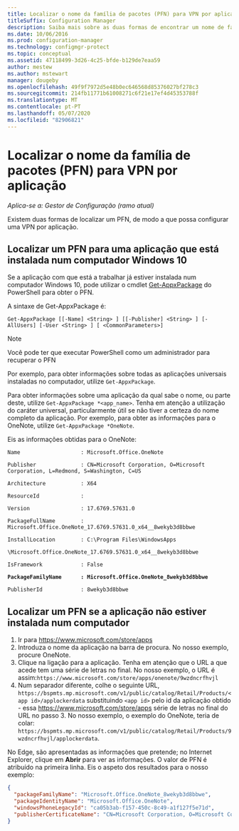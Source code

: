 ```yaml
---
title: Localizar o nome da família de pacotes (PFN) para VPN por aplicação
titleSuffix: Configuration Manager
description: Saiba mais sobre as duas formas de encontrar um nome de família pacote para que possa configurar uma VPN por app.
ms.date: 10/06/2016
ms.prod: configuration-manager
ms.technology: configmgr-protect
ms.topic: conceptual
ms.assetid: 47118499-3d26-4c25-bfde-b129de7eaa59
author: mestew
ms.author: mstewart
manager: dougeby
ms.openlocfilehash: 49f9f7972d5e48b0ec646568d85376027bf278c3
ms.sourcegitcommit: 214fb11771b61008271c6f21e17ef4d45353788f
ms.translationtype: MT
ms.contentlocale: pt-PT
ms.lasthandoff: 05/07/2020
ms.locfileid: "82906821"
---
```

# <a name="find-a-package-family-name-pfn-for-per-app-vpn"></a>Localizar o nome da família de pacotes (PFN) para VPN por aplicação

*Aplica-se a: Gestor de Configuração (ramo atual)*


Existem duas formas de localizar um PFN, de modo a que possa configurar uma VPN por aplicação.

## <a name="find-a-pfn-for-an-app-thats-installed-on-a-windows-10-computer"></a>Localizar um PFN para uma aplicação que está instalada num computador Windows 10

Se a aplicação com que está a trabalhar já estiver instalada num computador Windows 10, pode utilizar o cmdlet [Get-AppxPackage](https://docs.microsoft.com/powershell/module/appx/get-appxpackage?view=win10-ps) do PowerShell para obter o PFN.

A sintaxe de Get-AppxPackage é:

``` Syntax
Get-AppxPackage [[-Name] <String> ] [[-Publisher] <String> ] [-AllUsers] [-User <String> ] [ <CommonParameters>]
```

> [!NOTE]
> Você pode ter que executar PowerShell como um administrador para recuperar o PFN

Por exemplo, para obter informações sobre todas as aplicações universais instaladas no computador, utilize `Get-AppxPackage`.

Para obter informações sobre uma aplicação da qual sabe o nome, ou parte deste, utilize `Get-AppxPackage *<app_name>`. Tenha em atenção a utilização do caráter universal, particularmente útil se não tiver a certeza do nome completo da aplicação. Por exemplo, para obter as informações para o OneNote, utilize `Get-AppxPackage *OneNote`.


Eis as informações obtidas para o OneNote:

`Name                   : Microsoft.Office.OneNote`

`Publisher              : CN=Microsoft Corporation, O=Microsoft Corporation, L=Redmond, S=Washington, C=US`

`Architecture           : X64`

`ResourceId             :`

`Version                : 17.6769.57631.0`

`PackageFullName        : Microsoft.Office.OneNote_17.6769.57631.0_x64__8wekyb3d8bbwe`

`InstallLocation        : C:\Program Files\WindowsApps`

`\Microsoft.Office.OneNote_17.6769.57631.0_x64__8wekyb3d8bbwe`

`IsFramework            : False`

**`PackageFamilyName      : Microsoft.Office.OneNote_8wekyb3d8bbwe`**

`PublisherId            : 8wekyb3d8bbwe`



## <a name="find-a-pfn-if-the-app-is-not-installed-on-a-computer"></a>Localizar um PFN se a aplicação não estiver instalada num computador

1. Ir para https://www.microsoft.com/store/apps
2. Introduza o nome da aplicação na barra de procura. No nosso exemplo, procure OneNote.
3. Clique na ligação para a aplicação. Tenha em atenção que o URL a que acede tem uma série de letras no final. No nosso exemplo, o URL é assim:`https://www.microsoft.com/store/apps/onenote/9wzdncrfhvjl`
4. Num separador diferente, colhe o seguinte URL, `https://bspmts.mp.microsoft.com/v1/public/catalog/Retail/Products/<app id>/applockerdata` substituindo `<app id>` pelo id da aplicação obtido - essa https://www.microsoft.com/store/apps série de letras no final do URL no passo 3. No nosso exemplo, o exemplo do OneNote, teria de colar: `https://bspmts.mp.microsoft.com/v1/public/catalog/Retail/Products/9wzdncrfhvjl/applockerdata`.

No Edge, são apresentadas as informações que pretende; no Internet Explorer, clique em **Abrir** para ver as informações. O valor de PFN é atribuído na primeira linha. Eis o aspeto dos resultados para o nosso exemplo:

``` JSON
{
  "packageFamilyName": "Microsoft.Office.OneNote_8wekyb3d8bbwe",
  "packageIdentityName": "Microsoft.Office.OneNote",
  "windowsPhoneLegacyId": "ca05b3ab-f157-450c-8c49-a1f127f5e71d",
  "publisherCertificateName": "CN=Microsoft Corporation, O=Microsoft Corporation, L=Redmond, S=Washington, C=US"
}
```
